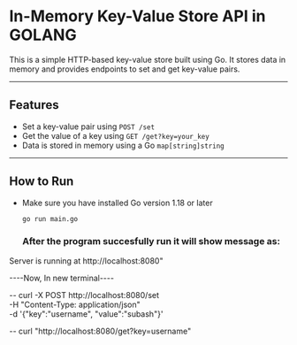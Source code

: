 #  In-Memory Key-Value Store API in GOLANG

This is a simple HTTP-based key-value store built using Go. It stores data in memory and provides endpoints to set and get key-value pairs.

---

##  Features

-  Set a key-value pair using `POST /set`
-  Get the value of a key using `GET /get?key=your_key`
-  Data is stored in memory using a Go `map[string]string`

---

##  How to Run

- Make sure you have installed Go version 1.18 or later

   ```bash
  go run main.go
  
  ```

  ### After the program succesfully run it will show message as:
Server is running at http://localhost:8080"

----Now, In new terminal----

-- curl -X POST http://localhost:8080/set \
  -H "Content-Type: application/json" \
  -d '{"key":"username", "value":"subash"}'

-- curl "http://localhost:8080/get?key=username" 

